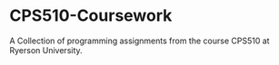 # CPS510-Coursework
A Collection of programming assignments from the course CPS510 at Ryerson University.
